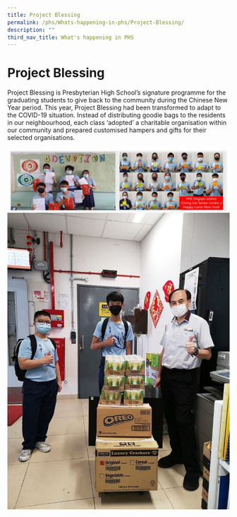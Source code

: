 ```yaml
---
title: Project Blessing
permalink: /phs/Whats-happening-in-phs/Project-Blessing/
description: ""
third_nav_title: What's happening in PHS
---
```

# **Project Blessing**

Project Blessing is Presbyterian High School’s signature programme for the graduating students to give back to the community during the Chinese New Year period. This year, Project Blessing had been transformed to adapt to the COVID-19 situation. Instead of distributing goodie bags to the residents in our neighbourhood, each class ‘adopted’ a charitable organisation within our community and prepared customised hampers and gifts for their selected organisations.


![](/images/projectblessing.jpg)
![](/images/4Agape.jpg)